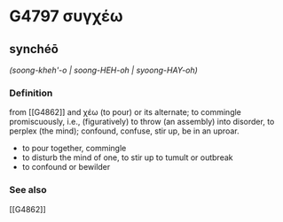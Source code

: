 # G4797 συγχέω

## synchéō

_(soong-kheh'-o | soong-HEH-oh | syoong-HAY-oh)_

### Definition

from [[G4862]] and χέω (to pour) or its alternate; to commingle promiscuously, i.e., (figuratively) to throw (an assembly) into disorder, to perplex (the mind); confound, confuse, stir up, be in an uproar.

- to pour together, commingle
- to disturb the mind of one, to stir up to tumult or outbreak
- to confound or bewilder

### See also

[[G4862]]

